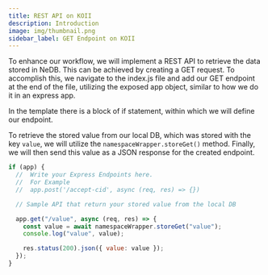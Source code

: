 ```yaml
---
title: REST API on KOII
description: Introduction
image: img/thumbnail.png
sidebar_label: GET Endpoint on KOII
---
```


To enhance our workflow, we will implement a REST API to retrieve the data stored in NeDB. This can be achieved by creating a GET request. To accomplish this, we navigate to the index.js file and add our GET endpoint at the end of the file, utilizing the exposed app object, similar to how we do it in an express app.

In the template there is a block of if statement, within which we will define our endpoint.

To retrieve the stored value from our local DB, which was stored with the key `value`, we will utilize the `namespaceWrapper.storeGet()` method. Finally, we will then send this value as a JSON response for the created endpoint.

```js
if (app) {
  //  Write your Express Endpoints here.
  //  For Example
  //  app.post('/accept-cid', async (req, res) => {})

  // Sample API that return your stored value from the local DB

  app.get("/value", async (req, res) => {
    const value = await namespaceWrapper.storeGet("value");
    console.log("value", value);

    res.status(200).json({ value: value });
  });
}
```
